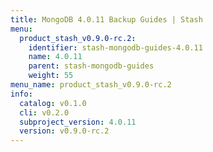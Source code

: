 ```yaml
---
title: MongoDB 4.0.11 Backup Guides | Stash
menu:
  product_stash_v0.9.0-rc.2:
    identifier: stash-mongodb-guides-4.0.11
    name: 4.0.11
    parent: stash-mongodb-guides
    weight: 55
menu_name: product_stash_v0.9.0-rc.2
info:
  catalog: v0.1.0
  cli: v0.2.0
  subproject_version: 4.0.11
  version: v0.9.0-rc.2
---
```


